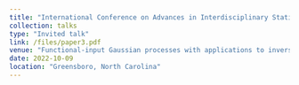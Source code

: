 ```yaml
---
title: "International Conference on Advances in Interdisciplinary Statistics and Combinatorics (AISC) 2022"
collection: talks
type: "Invited talk"
link: /files/paper3.pdf
venue: "Functional-input Gaussian processes with applications to inverse scattering problems"
date: 2022-10-09
location: "Greensboro, North Carolina"
---
```

